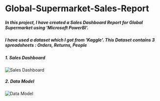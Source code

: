 # Global-Supermarket-Sales-Report
##### In this project, I have created a Sales Dashboard Report for Global Supermarket using 'Microsoft PowerBI'.
##### I have used a dataset which I got from 'Kaggle'. This Dataset contains 3 spreadsheets : Orders, Returns, People

##### 1. Sales Dashboard
![Sales Dashboard](https://github.com/Vidyaranya-Gavai/Global-Supermarket-Sales-Report/assets/114799492/e1fdff48-797c-4eda-aa86-3d4573289ada)

##### 2. Data Model
![Data Model](https://github.com/Vidyaranya-Gavai/Global-Supermarket-Sales-Report/assets/114799492/6a14df62-718a-4247-a4bb-2e2a6ca162c7)
